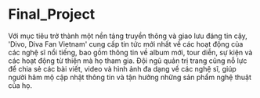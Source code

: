 # Final_Project
Với mục tiêu trở thành một nền tảng truyền thông và giao lưu đáng tin cậy, 'Divo, Diva Fan Vietnam' cung cấp tin tức mới nhất về các hoạt động của các nghệ sĩ nổi tiếng, bao gồm thông tin về album mới, tour diễn, sự kiện và các hoạt động từ thiện mà họ tham gia. Đội ngũ quản trị trang cũng nỗ lực để chia sẻ các bài viết, video và hình ảnh đa dạng về các nghệ sĩ, giúp người hâm mộ cập nhật thông tin và tận hưởng những sản phẩm nghệ thuật của họ.
